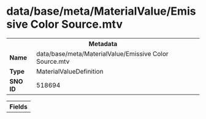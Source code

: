 <h1>data/base/meta/MaterialValue/Emissive Color Source.mtv</h1><table><tr><th colspan="100%">Metadata</th></tr><tr><td><b>Name</b></td><td>data/base/meta/MaterialValue/Emissive Color Source.mtv</td></tr><tr><td><b>Type</b></td><td>MaterialValueDefinition</td></tr><tr><td><b>SNO ID</b></td><td>518694</td></tr></table>

<table><tr><th colspan="100%">Fields</th></tr></table>

